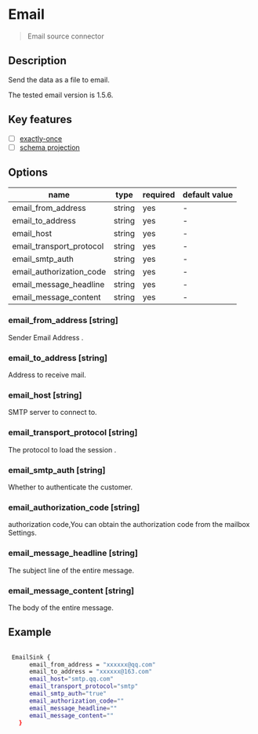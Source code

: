 # Email

> Email source connector

## Description

Send the data as a file to email.

 The tested email version is 1.5.6.

## Key features

- [ ] [exactly-once](key-features.md)
- [ ] [schema projection](key-features.md)

## Options

| name                     | type    | required | default value |
|--------------------------|---------|----------|---------------|
| email_from_address             | string  | yes      | -             |
| email_to_address               | string  | yes      | -             |
| email_host               | string  | yes      | -             |
| email_transport_protocol             | string  | yes      | -             |
| email_smtp_auth               | string  | yes      | -             |
| email_authorization_code               | string  | yes      | -             |
| email_message_headline             | string  | yes      | -             |
| email_message_content               | string  | yes      | -             |


### email_from_address [string]

Sender Email Address .

### email_to_address [string]

Address to receive mail.

### email_host [string]

SMTP server to connect to.

### email_transport_protocol [string]

The protocol to load the session .

### email_smtp_auth [string]

Whether to authenticate the customer.

### email_authorization_code [string]

authorization code,You can obtain the authorization code from the mailbox Settings.

### email_message_headline [string]

The subject line of the entire message.

### email_message_content [string]

The body of the entire message.


## Example

```bash

 EmailSink {
      email_from_address = "xxxxxx@qq.com"
      email_to_address = "xxxxxx@163.com"
      email_host="smtp.qq.com"
      email_transport_protocol="smtp"
      email_smtp_auth="true"
      email_authorization_code=""
      email_message_headline=""
      email_message_content=""
   }

```
